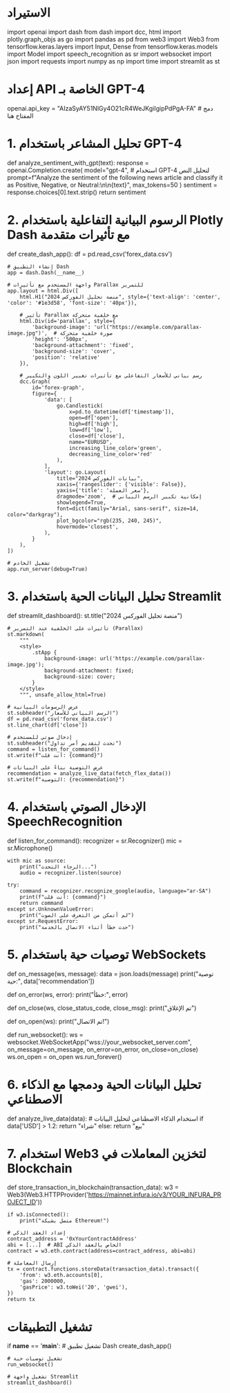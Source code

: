 # الاستيراد
import openai
import dash
from dash import dcc, html
import plotly.graph_objs as go
import pandas as pd
from web3 import Web3
from tensorflow.keras.layers import Input, Dense
from tensorflow.keras.models import Model
import speech_recognition as sr
import websocket
import json
import requests
import numpy as np
import time
import streamlit as st

# إعداد API الخاصة بـ GPT-4
openai.api_key = "AIzaSyAY51NlGy4O21cR4WeJKgiIgipPdPgA-FA"  # دمج المفتاح هنا

# 1. تحليل المشاعر باستخدام GPT-4
def analyze_sentiment_with_gpt(text):
    response = openai.Completion.create(
        model="gpt-4",  # استخدام GPT-4 لتحليل النص
        prompt=f"Analyze the sentiment of the following news article and classify it as Positive, Negative, or Neutral:\n\n{text}",
        max_tokens=50
    )
    sentiment = response.choices[0].text.strip()
    return sentiment

# 2. الرسوم البيانية التفاعلية باستخدام Plotly Dash مع تأثيرات متقدمة
def create_dash_app():
    df = pd.read_csv('forex_data.csv')

    # إنشاء التطبيق Dash
    app = dash.Dash(__name__)

    # واجهة المستخدم مع تأثيرات Parallax للتمرير
    app.layout = html.Div([
        html.H1("منصة تحليل الفوركس 2024", style={'text-align': 'center', 'color': '#1e3d58', 'font-size': '40px'}),
        
        # تأثير Parallax مع خلفية متحركة
        html.Div(id='parallax', style={
            'background-image': 'url("https://example.com/parallax-image.jpg")',  # صورة خلفية متحركة
            'height': '500px',
            'background-attachment': 'fixed',
            'background-size': 'cover',
            'position': 'relative'
        }),

        # رسم بياني للأسعار التفاعلي مع تأثيرات تغيير اللون والتكبير
        dcc.Graph(
            id='forex-graph',
            figure={
                'data': [
                    go.Candlestick(
                        x=pd.to_datetime(df['timestamp']),
                        open=df['open'],
                        high=df['high'],
                        low=df['low'],
                        close=df['close'],
                        name="EURUSD",
                        increasing_line_color='green',
                        decreasing_line_color='red'
                    ),
                ],
                'layout': go.Layout(
                    title="بيانات الفوركس 2024",
                    xaxis={'rangeslider': {'visible': False}},
                    yaxis={'title': 'سعر العملة'},
                    dragmode='zoom',  # إمكانية تكبير الرسم البياني
                    showlegend=True,
                    font=dict(family="Arial, sans-serif", size=14, color="darkgray"),
                    plot_bgcolor="rgb(235, 240, 245)",
                    hovermode='closest',
                ),
            }
        ),
    ])

    # تشغيل الخادم
    app.run_server(debug=True)

# 3. تحليل البيانات الحية باستخدام Streamlit
def streamlit_dashboard():
    st.title("منصة تحليل الفوركس 2024")

    # تأثيرات على الخلفية عند التمرير (Parallax)
    st.markdown(
        """
        <style>
            .stApp {
                background-image: url('https://example.com/parallax-image.jpg');
                background-attachment: fixed;
                background-size: cover;
            }
        </style>
        """, unsafe_allow_html=True)

    # عرض الرسومات البيانية
    st.subheader("الرسم البياني للأسعار")
    df = pd.read_csv('forex_data.csv')
    st.line_chart(df['close'])

    # إدخال صوتي للمستخدم
    st.subheader("تحدث لتقديم أمر تداول")
    command = listen_for_command()
    st.write(f"أنت قلت: {command}")

    # عرض التوصية بناءً على البيانات
    recommendation = analyze_live_data(fetch_flex_data())
    st.write(f"التوصية: {recommendation}")

# 4. الإدخال الصوتي باستخدام SpeechRecognition
def listen_for_command():
    recognizer = sr.Recognizer()
    mic = sr.Microphone()

    with mic as source:
        print("الرجاء التحدث...")
        audio = recognizer.listen(source)

    try:
        command = recognizer.recognize_google(audio, language="ar-SA")
        print(f"أنت قلت: {command}")
        return command
    except sr.UnknownValueError:
        print("لم أتمكن من التعرف على الصوت")
    except sr.RequestError:
        print("حدث خطأ أثناء الاتصال بالخدمة")

# 5. توصيات حية باستخدام WebSockets
def on_message(ws, message):
    data = json.loads(message)
    print("توصية حية:", data['recommendation'])

def on_error(ws, error):
    print("خطأ:", error)

def on_close(ws, close_status_code, close_msg):
    print("تم الإغلاق")

def on_open(ws):
    print("تم الاتصال!")

def run_websocket():
    ws = websocket.WebSocketApp("wss://your_websocket_server.com",
                                on_message=on_message,
                                on_error=on_error,
                                on_close=on_close)
    ws.on_open = on_open
    ws.run_forever()

# 6. تحليل البيانات الحية ودمجها مع الذكاء الاصطناعي
def analyze_live_data(data):
    # استخدام الذكاء الاصطناعي لتحليل البيانات
    if data['USD'] > 1.2:
        return "شراء"
    else:
        return "بيع"

# 7. استخدام Web3 لتخزين المعاملات في Blockchain
def store_transaction_in_blockchain(transaction_data):
    w3 = Web3(Web3.HTTPProvider('https://mainnet.infura.io/v3/YOUR_INFURA_PROJECT_ID'))

    if w3.isConnected():
        print("متصل بشبكة Ethereum!")

    # إعداد العقد الذكي
    contract_address = '0xYourContractAddress'
    abi = [...]  # ABI الخاص بالعقد الذكي
    contract = w3.eth.contract(address=contract_address, abi=abi)

    # إرسال المعاملة
    tx = contract.functions.storeData(transaction_data).transact({
        'from': w3.eth.accounts[0],
        'gas': 2000000,
        'gasPrice': w3.toWei('20', 'gwei'),
    })
    return tx

# تشغيل التطبيقات
if __name__ == '__main__':
    # تشغيل تطبيق Dash
    create_dash_app()

    # تشغيل توصيات حية
    run_websocket()

    # تشغيل واجهة Streamlit
    streamlit_dashboard()
